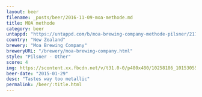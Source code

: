 ```yaml
---
layout: beer
filename: _posts/beer/2016-11-09-moa-methode.md
title: MOA methode
category: beer
untappd: "https://untappd.com/b/moa-brewing-company-methode-pilsner/21770"
country: "New Zealand"
brewery: "Moa Brewing Company"
breweryURL: "/brewery/moa-brewing-company.html"
style: "Pilsner - Other"
score: 4
img: https://scontent.xx.fbcdn.net/v/t31.0-0/p480x480/10258186_10153055726008745_3155144376465393693_o.jpg?_nc_cat=106&_nc_ohc=oHZRUJ3AuTkAQm5yStadnor2i52uLNTFWn4ALXpcGpxyPlzDc1g2ngfCg&_nc_ht=scontent.xx&oh=39c897e0d14ef6c5c967e9872c16afe9&oe=5E492D8F
beer-date: "2015-01-29"
desc: "Tastes way too metallic"
permalink: /beer/:title.html
---
```

